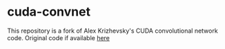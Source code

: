 cuda-convnet
============

This repository is a fork of Alex Krizhevsky's CUDA convolutional network code. Original code if available [here](http://code.google.com/p/cuda-convnet/)

